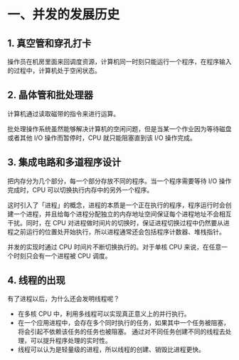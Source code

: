 # 一、并发的发展历史

## 1. 真空管和穿孔打卡

操作员在机房里面来回调度资源，计算机同一时刻只能运行一个程序，在程序输入的过程中，计算机处于空闲状态。

## 2. 晶体管和批处理器

计算机通过读取磁带的指令来进行运算。

批处理操作系统虽然能够解决计算机的空闲问题，但是当某一个作业因为等待磁盘或者其他 I/O 操作而暂停时，CPU 就只能阻塞直到该 I/O 操作完成。

## 3. 集成电路和多道程序设计

把内存分为几个部分，每一个部分存放不同的程序。当一个程序需要等待 I/O 操作完成时，CPU 可以切换执行内存中的另外一个程序。

这时引入了「进程」的概念，进程的本质是一个正在执行的程序，程序运行时会创建一个进程，并且给每个进程分配独立的内存地址空间保证每个进程地址不会相互干扰。同时，在 CPU 对进程做时间片的切换时，保证进程切换过程中仍然要从进程之前运行的位置处开始执行，所以进程通常还会包括程序计数器、堆栈指针。

并发的实现时通过 CPU 时间片不断切换执行的。对于单核 CPU 来说，在任意一个时刻只会有一个进程被 CPU 调度。

## 4. 线程的出现

有了进程以后，为什么还会发明线程呢？

- 在多核 CPU 中，利用多线程可以实现真正意义上的并行执行。
- 在一个应用进程中，会存在多个同时执行的任务，如果其中一个任务被阻塞，将会引起不依赖该任务的任务也被阻塞。 通过对不同任务创建不同的线程去处理，可以提升程序处理的实时性。
- 线程可以认为是轻量级的进程，所以线程的创建、销毁比进程更快。